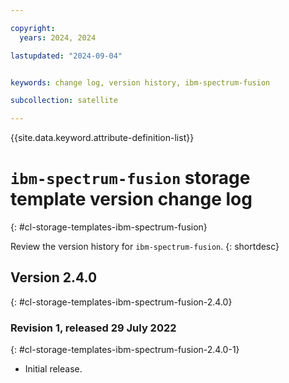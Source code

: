 ```yaml
---

copyright:
  years: 2024, 2024

lastupdated: "2024-09-04"


keywords: change log, version history, ibm-spectrum-fusion

subcollection: satellite

---
```


{{site.data.keyword.attribute-definition-list}}

# `ibm-spectrum-fusion` storage template version change log
{: #cl-storage-templates-ibm-spectrum-fusion}

Review the version history for `ibm-spectrum-fusion`.
{: shortdesc}

## Version 2.4.0
{: #cl-storage-templates-ibm-spectrum-fusion-2.4.0}


### Revision 1, released 29 July 2022
{: #cl-storage-templates-ibm-spectrum-fusion-2.4.0-1}

- Initial release.

